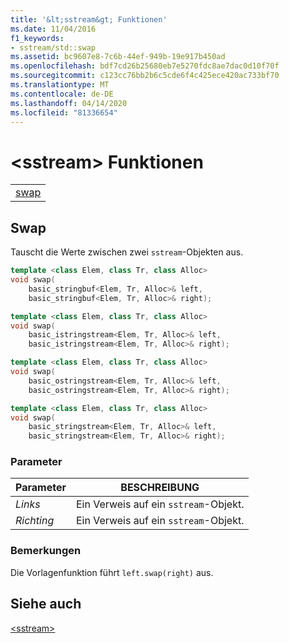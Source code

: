 ```yaml
---
title: '&lt;sstream&gt; Funktionen'
ms.date: 11/04/2016
f1_keywords:
- sstream/std::swap
ms.assetid: bc9607e8-7c6b-44ef-949b-19e917b450ad
ms.openlocfilehash: bdf7cd26b25680eb7e5270fdc8ae7dac0d10f70f
ms.sourcegitcommit: c123cc76bb2b6c5cde6f4c425ece420ac733bf70
ms.translationtype: MT
ms.contentlocale: de-DE
ms.lasthandoff: 04/14/2020
ms.locfileid: "81336654"
---
```

# <a name="ltsstreamgt-functions"></a>&lt;sstream&gt; Funktionen

||
|-|
|[swap](#sstream_swap)|

## <a name="swap"></a><a name="sstream_swap"></a>Swap

Tauscht die Werte zwischen zwei `sstream`-Objekten aus.

```cpp
template <class Elem, class Tr, class Alloc>
void swap(
    basic_stringbuf<Elem, Tr, Alloc>& left,
    basic_stringbuf<Elem, Tr, Alloc>& right);

template <class Elem, class Tr, class Alloc>
void swap(
    basic_istringstream<Elem, Tr, Alloc>& left,
    basic_istringstream<Elem, Tr, Alloc>& right);

template <class Elem, class Tr, class Alloc>
void swap(
    basic_ostringstream<Elem, Tr, Alloc>& left,
    basic_ostringstream<Elem, Tr, Alloc>& right);

template <class Elem, class Tr, class Alloc>
void swap(
    basic_stringstream<Elem, Tr, Alloc>& left,
    basic_stringstream<Elem, Tr, Alloc>& right);
```

### <a name="parameters"></a>Parameter

|Parameter|BESCHREIBUNG|
|---------------|-----------------|
|*Links*|Ein Verweis auf ein `sstream`-Objekt.|
|*Richting*|Ein Verweis auf ein `sstream`-Objekt.|

### <a name="remarks"></a>Bemerkungen

Die Vorlagenfunktion führt `left.swap(right)` aus.

## <a name="see-also"></a>Siehe auch

[\<sstream>](../standard-library/sstream.md)
